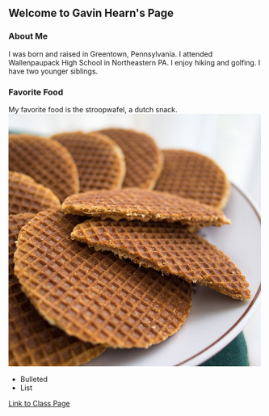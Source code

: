 ## Welcome to Gavin Hearn's Page

### About Me

I was born and raised in Greentown, Pennsylvania. I attended Wallenpaupack High School in Northeastern PA. I enjoy hiking and golfing. I have two younger siblings.

### Favorite Food
My favorite food is the stroopwafel, a dutch snack.
<img src="Stroopwafels_01.jpg">
- Bulleted
- List



[Link to Class Page](http://www.se.rit.edu/~swen-101/00/index.html) 


